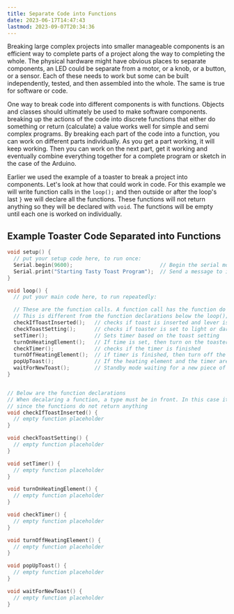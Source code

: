 ```yaml
---
title: Separate Code into Functions
date: 2023-06-17T14:47:43
lastmod: 2023-09-07T20:34:36
---
```


Breaking large complex projects into smaller manageable components is an efficient way to complete parts of a project along the way to completing the whole. The physical hardware might have obvious places to separate components, an LED could be separate from a motor, or a knob, or a button, or a sensor. Each of these needs to work but some can be built independently, tested, and then assembled into the whole. The same is true for software or code.

One way to break code into different components is with functions. Objects and classes should ultimately be used to make software components. breaking up the actions of the code into discrete functions that either do something or return (calculate) a value works well for simple and semi complex programs. By breaking each part of the code into a function, you can work on different parts individually. As you get a part working, it will keep working. Then you can work on the next part, get it working and eventually combine everything together for a complete program or sketch in the case of the Arduino.

Earlier we used the example of a toaster to break a project into components. Let's look at how that could work in code. For this example we will write function calls in the `loop();` and then outside or after the loop's last `}` we will declare all the functions. These functions will not return anything so they will be declared with `void`. The functions will be empty until each one is worked on individually.

## Example Toaster Code Separated into Functions

```C
void setup() {
  // put your setup code here, to run once:
  Serial.begin(9600);                            // Begin the serial monitor at speed 9600
  Serial.print("Starting Tasty Toast Program");  // Send a message to indicate the sketch started
}

void loop() {
  // put your main code here, to run repeatedly:

  // These are the function calls. A function call has the function do its task
  // This is different from the function declarations below the loop();
  checkIfToastInserted();   // checks if toast is inserted and lever is pressed down
  checkToastSetting();      // checks if toaster is set to light or dark
  setTimer();               // Sets timer based on the toast setting
  turnOnHeatingElement();   // If time is set, then turn on the toaster heater
  checkTimer();             // checks if the timer is finished
  turnOffHeatingElement();  // if timer is finished, then turn off the toaster heater
  popUpToast();             // If the heating element and the timer are finished, then pop up the toast
  waitForNewToast();        // Standby mode waiting for a new piece of toast
}


// Below are the function declarations
// When decalaring a function, a type must be in front. In this case it is void
// since the functions do not return anything
void checkIfToastInserted() {
  // empty function placeholder
}

void checkToastSetting() {
  // empty function placeholder
}

void setTimer() {
  // empty function placeholder
}

void turnOnHeatingElement() {
  // empty function placeholder
}

void checkTimer() {
  // empty function placeholder
}

void turnOffHeatingElement() {
  // empty function placeholder
}

void popUpToast() {
  // empty function placeholder
}

void waitForNewToast() {
  // empty function placeholder
}

```
